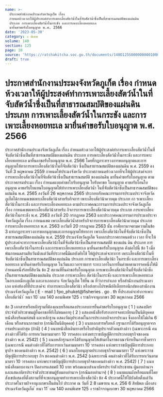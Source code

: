 ```yaml
---
name: >-
  ประกาศสำนักงานประมงจังหวัดภูเก็ต เรื่อง
  กำหนดห้วงเวลาให้ผู้ประสงค์ทำการเพาะเลี้ยงสัตว์น้ำในที่จับสัตว์น้ำซึ่งเป็นที่สาธารณสมบัติของแผ่นดิน
  ประเภท การเพาะเลี้ยงสัตว์น้ำในกระชัง และการเพาะเลี้ยงหอยทะเล
  มายื่นคำขอรับใบอนุญาต พ.ศ. 2566
date: '2023-05-30'
category: ง พิเศษ
volume: 140
section: 125
page: 10
source: 'https://ratchakitcha.soc.go.th/documents/140D125S0000000001000.pdf'
draft: true
---
```


# ประกาศสำนักงานประมงจังหวัดภูเก็ต เรื่อง กำหนดห้วงเวลาให้ผู้ประสงค์ทำการเพาะเลี้ยงสัตว์น้ำในที่จับสัตว์น้ำซึ่งเป็นที่สาธารณสมบัติของแผ่นดิน ประเภท การเพาะเลี้ยงสัตว์น้ำในกระชัง และการเพาะเลี้ยงหอยทะเล มายื่นคำขอรับใบอนุญาต พ.ศ. 2566

ประกาศสำนักงานประมงจังหวัดภูเก็ต เรื่อง กำหนดห้วงเวลาให้ผู้ประสงค์ทำการเพาะเลี้ยงสัตว์น้ำในที่จับสัตว์น้ำซึ่งเป็นที่สาธารณสมบัติของแผ่นดิน ประเภท การเพาะเลี้ยงสัตว์น้ำในกระชัง และการเพาะเลี้ยงหอยทะเล มายื่นคาขอรับใบอนุญาต พ.ศ. 2566 โดยที่กฎกระทรวงการขออนุญาตและการอนุญาตให้ทาการเพาะเลี้ยงสัตว์น้าในที่จับสัตว์น้า ซึ่งเป็นสาธารณสมบัติของแผ่นดิน พ.ศ. 2559 ลงวันที่ 3 พฤษภาคม 2559 กาหนดให้ประมงจังหวัด ประกาศกาหนดห้วงเวลาที่จะให้ผู้ประสงค์จะทาการเพาะเลี้ยงสัตว์น้าในที่จับสัตว์น้าซึ่งเป็นสาธารณสมบัติ ของแผ่นดิน มายื่นคำขอรับใบอนุญาต ตามประกาศกรมประมง เรื่อง กำหนดแบบคำขอใบรับอนุญาต ใบรับคาขอ ใบอนุญาต คาขอรับโอนใบอนุญาต คาขอรับใบแทนใบอนุญาตให้ทำการเพาะเลี้ยงสัตว์น้ำ ในที่จับสัตว์น้าซึ่งเป็นสาธารณสมบัติของแผ่นดิน พ.ศ. 2565 ลงวันที่ 26 พฤษภาคม 2565 ประกอบกับคณะกรรมการประมงประจาจังหวัดภูเก็ตได้กาหนดเขตเพาะเลี้ยงสัตว์น้าสาหรับกิจการ เพาะเลี้ยงสัตว์น้าควบคุม ประเภท กา รเพาะเลี้ยงสัตว์น้าในกระชัง และการเพาะเลี้ยงหอยทะเล ตามประกาศคณะกรรมการประมงประจาจังหวัดภูเก็ต เรื่อง กาหนดเขตเพาะเลี้ยงสัตว์น้าสาหรับ กิจการการเพาะเลี้ยงสัตว์น้าควบคุม ประเภท การเพาะเลี้ยงสัตว์น้าในกระชัง พ.ศ. 2563 ลงวันที่ 20 กรกฎาคม 2563 และประกาศคณะกรรมการประมงประจาจังหวัดภูเก็ต เรื่อง กาหนดเขต เพาะเลี้ยงสัตว์น้ำสาหรับกิจการการเพาะเลี้ยงสัตว์น้าควบคุม ประเภท การเพาะเลี้ยงหอยทะเล พ.ศ. 2563 ลงวันที่ 20 กรกฎาคม 2563 นั้น อาศัยอานาจตามความในข้อ 3 แห่งกฎกระทรวงการขออนุญาตและการอนุญาตให้ทาการ เพาะเลี้ยงสัตว์น้าในที่จับสัตว์น้าซึ่งเป็นสาธารณสมบัติของแผ่นดิน พ.ศ. 2559 ประมงจังหวัดภูเก็ต จึงออกประกาศกาหนดห้วง เวลา ที่จะให้ผู้ประสงค์จะทาการเพาะเลี้ยงสัตว์น้าในที่จับสัตว์น้าซึ่งเป็นสาธารณสมบัติ ของแผ่น ดิน ประเภท การเพาะเลี้ยงสัตว์น้าในกระชัง และการเพาะเลี้ยงหอยทะเล มายื่นคาขอรับใบอนุญาต ดังต่อไปนี้ ข้อ 1 เมื่อพ้นกาหนดสามสิบวันนับแต่วันที่ประกาศนี้มีผลบังคับใช้ ให้ผู้ประสงค์จะทาการ เพาะเลี้ยงสัตว์น้าในที่จับสัตว์น้าซึ่งเป็นสาธารณสมบัติของแผ่นดิน ประเภท การเพาะเลี้ยงสัตว์น้า ในกระชัง และการเพาะเลี้ยงหอยทะเล มายื่นคำขอรับใบอนุญาต ในวันและเวลาราชการ ระยะเวลาในการยื่นคำขอตามวรรคหนึ่งให้มีกำหนดหนึ่งร้อยยี่สิบวัน ข้อ 2 สถานที่ยื่นคำขอรับใบอนุญาต การเพาะเลี้ยงสัตว์น้าในที่จับสัตว์น้ำซึ่งเป็นสาธารณสมบัติของแผ่นดิน ประเภท การเพาะเลี้ยง สัตว์น้าในกระชัง และการเพาะเลี้ยงหอยทะเล ในอาเภอเมืองภูเก็ต และอาเภอถลาง จังหวัดภูเก็ต ให้ยื่น ณ ที่ว่าการอำเภอ หรือสำนักงานประมงอาเภอ แห่งท้องที่ที่ประสงค์จะ ทำการเพาะเลี้ยงสัตว์น้า หรือส่งทางไปรษณีย์อิเล็กทรอนิกส์ของสานักงานประมงจังหวัดภูเก็ต ( E - mail ) fpo_phuket@fisheries . go . th ที่ประสงค์จะทำการเพาะเลี้ยงสัตว์น้ำ ้ หนา 10 ่ เลม 140 ตอนพิเศษ 125 ง ราชกิจจานุเบกษา 30 พฤษภาคม 2566

ข้อ 3 เอกสารหรือหลักฐานที่ต้องแนบหรือแสดงประกอบการยื่นคำขอรับใบอนุญาต ( 1 ) แสดงบัตรประจำตัวประชาชนผู้ยื่นคาขอที่ยังไม่หมดอายุ ( 2 ) แสดงหนังสือรับรองการจดทะเบียนเป็นนิติบุคคล หนังสือบริคณห์สนธิ และหลักฐาน แสดงวัตถุประสงค์ในการประกอบกิจการประมง ซึ่งออกให้ไม่เกิน 6 เดือน หรือสาเนาภาพถ่าย (กรณีเป็นนิติบุคคล) ( 3 ) แนบเอกสารหรือหลั กฐานการได้รับอนุญาตจากกรมประมงล่าสุด (ถ้ามี) ( 4 ) แนบหนังสือเดินทางหรือใบสำคัญประจาตัวคนต่างด้าว (เฉพาะกรณี คนต่างด้าวที่ได้รับ การยกเว้นตามมาตรา 10 วรรคสอง แห่งพระราชบัญญัติการประกอบธุรกิจของคนต่างด้าว พ.ศ. 2542) ( 5 ) แนบหลักฐานการได้รับอนุญาตให้เข้ามาในราชอาณาจักรเป็นการชั่วคราว (เฉพาะกรณี คนต่างด้าวที่ได้รับการยกเว้นตามมาตรา 10 วรรคสอง แห่งพระราชบัญญัติการประกอบธุรกิจ ของคนต่างด้าว พ.ศ. 2542) ( 6 ) แนบใบอนุญาตประกอบธุรกิจตามมาตรา 17 แห่งพระราชบัญญัติการประกอบธุร กิจ ของคนต่างด้าว พ.ศ. 2542 (เฉพาะกรณี คนต่างด้าวที่ได้รับการยกเว้นตามมาตรา 10 วรรคสอง แห่งพระราชบัญญัติการประกอบธุรกิจของคนต่างด้าว พ.ศ. 2542) ( 7 ) แนบหนังสือมอบอานาจ ปิดอากรแสตมป์ 10 บาท พร้อมแนบสำเนาบัตรประจำตัวประชาชน ผู้มอบอำนาจ และแสดงบัตรประจำตัวประชาชนผู้รับมอบอำนาจ (กรณีมอบอำนาจ) ( 8 ) แนบแผนผังหรือแผนที่โดยสังเขปแสดงที่ตั้งสถานที่ที่จะขออนุญาตทำการเพาะเลี้ยงสัตว์น้ำ ข้อ 4 ประกาศนี้ให้ใช้บังคับตั้งแต่วันประกาศในราชกิจจานุเบกษาเป็นต้นไป ประกาศ ณ วันที่ 2 8 เมษายน พ.ศ. 256 6 สิทธิพล เมืองสง ประมงจังหวัดภูเก็ต ้ หนา 11 ่ เลม 140 ตอนพิเศษ 125 ง ราชกิจจานุเบกษา 30 พฤษภาคม 2566
